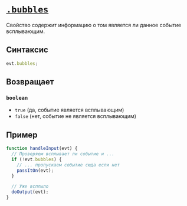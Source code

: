 # [`.bubbles`](../index.md)

Свойство содержит информацию о том является ли данное событие всплывающим.

## Синтаксис

```js
evt.bubbles;
```

## Возвращает

### `boolean`

- `true` (да, событие является всплывающим)
- `false` (нет, событие не является всплывающим)

## Пример

```js
function handleInput(evt) {
  // Проверяем всплывает ли событие и ...
  if (!evt.bubbles) {
    // ... пропускаем событие сюда если нет
    passItOn(evt);
  }

  // Уже всплыло
  doOutput(evt);
}
```
